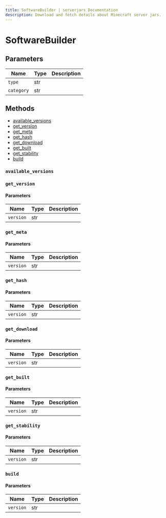 ```yaml
---
title: SoftwareBuilder | serverjars Documentation
description: Download and fetch details about Minecraft server jars.
---
```


# SoftwareBuilder

## Parameters

| Name       | Type | Description |
| ---------- | ---- | ----------- |
| `type`     | str  |             |
| `category` | str  |             |

## Methods

- [available_versions](#available_versions)
- [get_version](#get_version)
- [get_meta](#get_meta)
- [get_hash](#get_hash)
- [get_download](#get_download)
- [get_built](#get_built)
- [get_stability](#get_stability)
- [build](#build)

### `available_versions`

### `get_version`

#### Parameters

| Name      | Type | Description |
| --------- | ---- | ----------- |
| `version` | str  |             |

### `get_meta`

#### Parameters

| Name      | Type | Description |
| --------- | ---- | ----------- |
| `version` | str  |             |

### `get_hash`

#### Parameters

| Name      | Type | Description |
| --------- | ---- | ----------- |
| `version` | str  |             |

### `get_download`

#### Parameters

| Name      | Type | Description |
| --------- | ---- | ----------- |
| `version` | str  |             |

### `get_built`

#### Parameters

| Name      | Type | Description |
| --------- | ---- | ----------- |
| `version` | str  |             |

### `get_stability`

#### Parameters

| Name      | Type | Description |
| --------- | ---- | ----------- |
| `version` | str  |             |

### `build`

#### Parameters

| Name      | Type | Description |
| --------- | ---- | ----------- |
| `version` | str  |             |
